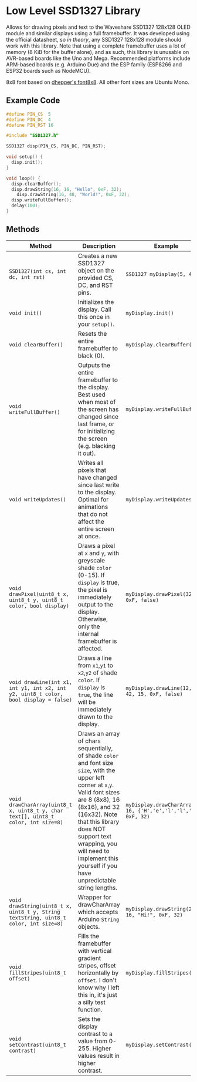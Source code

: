 # Low Level SSD1327 Library

Allows for drawing pixels and text to the Waveshare SSD1327 128x128 OLED module and similar displays using a full framebuffer. It was developed using the official datasheet, so *in theory*, any SSD1327 128x128 module should work with this library. Note that using a complete framebuffer uses a lot of memory (8 KiB for the buffer alone), and as such, this library is unusable on AVR-based boards like the Uno and Mega. Recommended platforms include ARM-based boards (e.g. Arduino Due) and the ESP family (ESP8266 and ESP32 boards such as NodeMCU).

8x8 font based on [dhepper's font8x8](https://github.com/dhepper/font8x8). All other font sizes are Ubuntu Mono.

## Example Code

```cpp
#define PIN_CS  5
#define PIN_DC  4
#define PIN_RST 16

#include "SSD1327.h"

SSD1327 disp(PIN_CS, PIN_DC, PIN_RST);

void setup() {
  disp.init();
}

void loop() {
  disp.clearBuffer();
  disp.drawString(16, 16, "Hello", 0xF, 32);
	disp.drawString(16, 48, "World!", 0xF, 32);
  disp.writeFullBuffer();
  delay(100);
}
```

## Methods
| Method | Description | Example |
|--------|-------------|---------|
| `SSD1327(int cs, int dc, int rst)` | Creates a new SSD1327 object on the provided CS, DC, and RST pins. | `SSD1327 myDisplay(5, 4, 16)` |
| `void init()` | Initializes the display. Call this once in your `setup()`. | `myDisplay.init()` |
| `void clearBuffer()` | Resets the entire framebuffer to black (0). | `myDisplay.clearBuffer()` |
| `void writeFullBuffer()` | Outputs the entire framebuffer to the display. Best used when most of the screen has changed since last frame, or for initializing the screen (e.g. blacking it out). | `myDisplay.writeFullBuffer()` |
| `void writeUpdates()` | Writes all pixels that have changed since last write to the display. Optimal for animations that do not affect the entire screen at once. | `myDisplay.writeUpdates()` |
| `void drawPixel(uint8_t x, uint8_t y, uint8_t color, bool display)` | Draws a pixel at `x` and `y`, with greyscale shade `color` (0-15). If `display` is true, the pixel is immediately output to the display. Otherwise, only the internal framebuffer is affected. | `myDisplay.drawPixel(32, 12, 0xF, false)` |
| `void drawLine(int x1, int y1, int x2, int y2, uint8_t color, bool display = false)` | Draws a line from `x1`,`y1` to `x2`,`y2` of shade `color`. If `display` is `true`, the line will be immediately drawn to the display. | `myDisplay.drawLine(12, 12, 42, 15, 0xF, false)` |
| `void drawCharArray(uint8_t x, uint8_t y, char text[], uint8_t color, int size=8)` | Draws an array of chars sequentially, of shade `color` and font size `size`, with the upper left corner at `x`,`y`. Valid font sizes are 8 (8x8), 16 (8x16), and 32 (16x32). Note that this library does NOT support text wrapping, you will need to implement this yourself if you have unpredictable string lengths. | `myDisplay.drawCharArray(24, 16, {'H','e','l','l','o'}, 0xF, 32)` |
| `void drawString(uint8_t x, uint8_t y, String textString, uint8_t color, int size=8)` | Wrapper for drawCharArray which accepts Arduino `String` objects. | `myDisplay.drawString(24, 16, "Hi!", 0xF, 32)` |
| `void fillStripes(uint8_t offset)` | Fills the framebuffer with vertical gradient stripes, offset horizontally by `offset`. I don't know why I left this in, it's just a silly test function. | `myDisplay.fillStripes(0)` |
| `void setContrast(uint8_t contrast)` | Sets the display contrast to a value from 0-255. Higher values result in higher contrast. | `myDisplay.setContrast(255)` |
